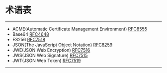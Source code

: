 术语表 
======

---

* ACME(Automatic Certificate Management Environment) [RFC8555](https://tools.ietf.org/html/rfc8555)
* Base64 [RFC4648](https://tools.ietf.org/html/rfc4648#section-5)
* ES256 [RFC7518](https://tools.ietf.org/html/rfc7518)
* JSON(The JavaScript Object Notation) [RFC8259](https://tools.ietf.org/html/rfc8259)
* JWE(JSON Web Encryption) [RFC7516](https://www.rfc-editor.org/rfc/rfc7516.html)
* JWS(JSON Web Signature) [RFC7515](https://tools.ietf.org/html/rfc7515)
* JWT(JSON Web Token) [RFC7519](https://www.rfc-editor.org/rfc/rfc7519.html)

---

